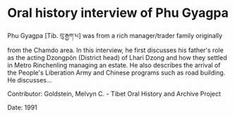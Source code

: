 # Oral history interview of Phu Gyagpa  
Phu Gyagpa [Tib. བུ་རྒྱག་པ] was from a rich manager/trader family originally from the Chamdo area. In this interview, he first discusses his father's role as the acting Dzongpön (District head) of Lhari Dzong and how they settled in Metro Rinchenling managing an estate. He also describes the arrival of the People's Liberation Army and Chinese programs such as road building. He discusses... 

Contributor: Goldstein, Melvyn C. - Tibet Oral History and Archive Project  

Date:
1991  

